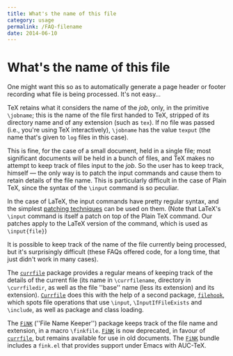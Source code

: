 ```yaml
---
title: What's the name of this file
category: usage
permalink: /FAQ-filename
date: 2014-06-10
---
```


# What's the name of this file

One might want this so as to automatically generate a page header or
footer recording what file is being processed.  It's not easy&hellip;

TeX retains what it considers the name of the _job_, only, in
the primitive `\jobname`; this is the name of the file first
handed to TeX, stripped of its directory name and of any extension
(such as `tex`).  If no file was passed (i.e., you're using
TeX interactively), `\jobname` has the value `texput`
(the name that's given to `log` files in this case).

This is fine, for the case of a small document, held in a single file;
most significant documents will be held in a bunch of files, and
TeX makes no attempt to keep track of files input to the
_job_.  So the user has to keep track, himself&nbsp;&mdash; the only way
is to patch the input commands and cause them to retain details of the
file name.  This is particularly difficult in the case of Plain TeX,
since the syntax of the `\input` command is so peculiar.

In the case of LaTeX, the input commands have pretty regular
syntax, and the simplest [patching techniques](/FAQ-patch) can be
used on them.  (Note that LaTeX's `\input` command is itself a
patch on top of the Plain TeX command.  Our patches apply to the
LaTeX version of the command, which is used as `\input{file}`)

It is possible to keep track of the name of the file currently being
processed, but it's surprisingly difficult (these FAQs offered
code, for a long time, that just didn't work in many cases).

The [`currfile`](https://ctan.org/pkg/currfile) package provides a regular means of keeping
track of the details of the current file (its name in
`\currfilename`, directory in `\currfiledir`, as well as the
file ''base'' name (less its extension) and its extension).
[`Currfile`](https://ctan.org/pkg/Currfile) does this with the help of a second package,
[`filehook`](https://ctan.org/pkg/filehook), which spots file operations that use `\input`,
`\InputIfFileExists` and `\include`, as well as package and
class loading.

The [`FiNK`](https://ctan.org/pkg/FiNK) (''File Name Keeper'') package keeps track of the
file name and extension, in a macro `\finkfile`.  [`FiNK`](https://ctan.org/pkg/FiNK) is
now deprecated, in favour of [`currfile`](https://ctan.org/pkg/currfile), but remains available
for use in old documents.
The [`FiNK`](https://ctan.org/pkg/FiNK) bundle includes a `fink.el` that provides
support under Emacs with AUC-TeX.

